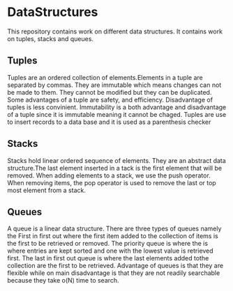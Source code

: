 # DataStructures
This repository contains work on different data structures.
It contains work on tuples, stacks and queues.

## Tuples
Tuples are an ordered collection of elements.Elements in a tuple are separated by commas.
They are immutable which means changes can not be made to them. They cannot be modified but they can be duplicated.
Some advantages of a tuple are safety, and efficiency. Disadvantage of tuples is less convinient. Immutability is a both advantage and disadvantage of a tuple since it is immutable meaning it cannot be chaged. Tuples are use to insert records to a data base and it is used as a parenthesis checker

## Stacks
Stacks hold linear ordered sequence of elements. They  are an abstract data structure.The last element  inserted in a tack is the  first element that will be removed.
When adding elements to a stack, we use the push operator.
When removing items, the pop operator is used to remove the last or top most element from a stack.

## Queues
A queue is a linear data structure.
There are three types of queues namely the First in first out where the first item added to the collection of items is the first to be retrieved or removed.
The priority queue is where the is where entries are kept sorted and one with the lowest value is retrieved first.
The last in first out queue is where the last elements added tothe collection are the first to be retrieved.
Advantage of queues is that they are flexible while on main disadvantage is that they are not readily searchable because they  take  o(N) time to search.




